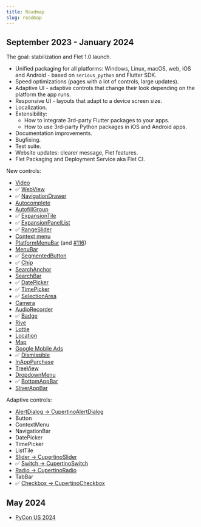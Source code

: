 ```yaml
---
title: Roadmap
slug: roadmap
---
```


## September 2023 - January 2024

The goal: stabilization and Flet 1.0 launch.

* Unified packaging for all platforms: Windows, Linux, macOS, web, iOS and Android - based on `serious_python` and Flutter SDK.
* Speed optimizations (pages with a lot of controls, large updates).
* Adaptive UI - adaptive controls that change their look depending on the platform the app runs.
* Responsive UI - layouts that adapt to a device screen size.
* Localization.
* Extensibility:
  * How to integrate 3rd-party Flutter packages to your apps.
  * How to use 3rd-party Python packages in iOS and Android apps.
* Documentation improvements.
* Bugfixing.
* Test suite.
* Website updates: clearer message, Flet features.
* Flet Packaging and Deployment Service aka Flet CI.

New controls:
* [Video](https://github.com/flet-dev/flet/issues/257)
* :white_check_mark: [WebView](https://github.com/flet-dev/flet/issues/432)
* :white_check_mark: [NavigationDrawer](https://github.com/flet-dev/flet/issues/1089)
* [Autocomplete](https://github.com/flet-dev/flet/issues/791)
* [AutofillGroup](https://github.com/flet-dev/flet/issues/848)
* :white_check_mark: [ExpansionTile](https://github.com/flet-dev/flet/issues/1719)
* :white_check_mark: [ExpansionPanelList](https://github.com/flet-dev/flet/issues/1718)
* :white_check_mark: [RangeSlider](https://github.com/flet-dev/flet/issues/1712)
* [Context menu](https://github.com/flet-dev/flet/issues/1804)
* [PlatformMenuBar](https://github.com/flet-dev/flet/issues/285) (and [#116](https://github.com/flet-dev/flet/issues/116))
* [MenuBar](https://github.com/flet-dev/flet/issues/1087)
* :white_check_mark: [SegmentedButton](https://github.com/flet-dev/flet/issues/1639)
* :white_check_mark: [Chip](/docs/controls/chip)
* [SearchAnchor](https://github.com/flet-dev/flet/issues/1637)
* [SearchBar](https://github.com/flet-dev/flet/issues/1808)
* :white_check_mark: [DatePicker](/docs/controls/datepicker)
* :white_check_mark: [TimePicker](/docs/controls/timepicker)
* :white_check_mark: [SelectionArea](https://github.com/flet-dev/flet/issues/1554)
* [Camera](https://github.com/flet-dev/flet/issues/1281)
* [AudioRecorder](https://github.com/flet-dev/flet/issues/419)
* :white_check_mark: [Badge](https://github.com/flet-dev/flet/issues/1264)
* [Rive](https://github.com/flet-dev/flet/issues/89)
* [Lottie](https://github.com/flet-dev/flet/issues/88)
* [Location](https://github.com/flet-dev/flet/issues/66)
* [Map](https://github.com/flet-dev/flet/issues/1193)
* [Google Mobile Ads](https://github.com/flet-dev/flet/issues/286)
* :white_check_mark: [Dismissible](https://github.com/flet-dev/flet/issues/482)
* [InAppPurchase](https://github.com/flet-dev/flet/issues/853)
* [TreeView](https://github.com/flet-dev/flet/issues/961)
* [DropdownMenu](https://github.com/flet-dev/flet/issues/1088)
* :white_check_mark: [BottomAppBar](https://github.com/flet-dev/flet/issues/1643)
* [SliverAppBar](https://github.com/flet-dev/flet/issues/1843)

Adaptive controls:
* [AlertDialog -> CupertinoAlertDialog](https://github.com/flet-dev/flet/issues/2203)
* Button
* ContextMenu
* NavigationBar
* DatePicker
* TimePicker
* ListTile
* [Slider -> CupertinoSlider](https://github.com/flet-dev/flet/issues/2174)
* :white_check_mark: [Switch -> CupertinoSwitch](https://github.com/flet-dev/flet/issues/2202)
* [Radio -> CupertinoRadio](https://github.com/flet-dev/flet/issues/2201)
* TabBar
* :white_check_mark: [Checkbox -> CupertinoCheckbox](https://github.com/flet-dev/flet/issues/2157)

## May 2024

* [PyCon US 2024](https://pycon.blogspot.com/2021/05/pycon-us-2024-and-2025-announcement.html)